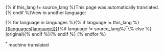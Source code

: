 
<!--- THIS IS A SUPER UNIQUE IDENTIFIER -->

{% if this_lang != source_lang %}This page was automatically translated. {% endif %}View in another language:

{% for language in languages %}{% if language != this_lang %}[{{languages[language]}}](../{{language}}/{{page_link}}){%if language != source_lang%}<sup>\*</sup>{% else %} (original){% endif %}{% endif %} {% endfor %}

<sup>\*</sup> machine translated
